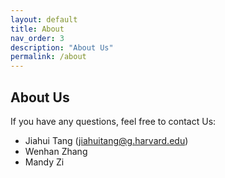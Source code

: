 ```yaml
---
layout: default
title: About
nav_order: 3
description: "About Us"
permalink: /about
---
```


## About Us

If you have any questions, feel free to contact Us:

* Jiahui Tang (jiahuitang@g.harvard.edu)
* Wenhan Zhang
* Mandy Zi

